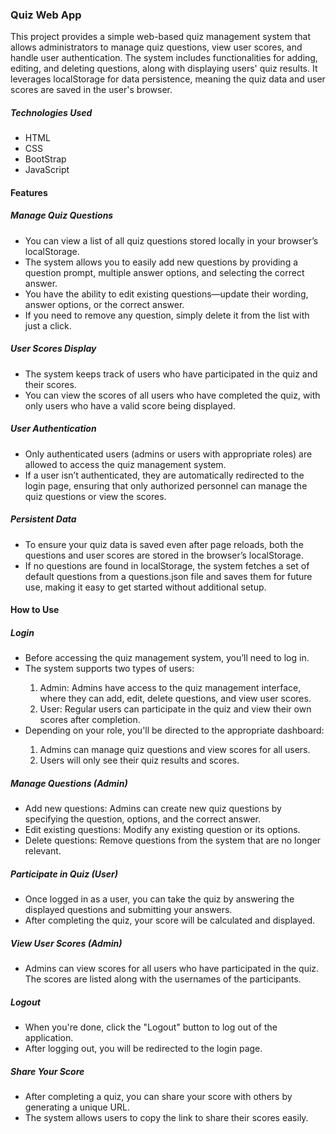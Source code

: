 <h3> Quiz Web App </h3>

This project provides a simple web-based quiz management system that allows administrators to manage quiz questions, view user scores, and handle user authentication. The system includes functionalities for adding, editing, and deleting questions, along with displaying users' quiz results. It leverages localStorage for data persistence, meaning the quiz data and user scores are saved in the user's browser.

<h5>Technologies Used</h5>
<ul>
  <li>HTML</li>
  <li>CSS</li>
  <li>BootStrap</li>
  <li>JavaScript</li>
</ul>

<h4> Features </h4>

<h5>Manage Quiz Questions</h5>
<ul>
  <li>You can view a list of all quiz questions stored locally in your browser’s localStorage. </li>
  <li>The system allows you to easily add new questions by providing a question prompt, multiple answer options, and selecting the correct answer.</li>
  <li> You have the ability to edit existing questions—update their wording, answer options, or the correct answer.</li>
  <li> If you need to remove any question, simply delete it from the list with just a click.</li>
</ul>

<h5>User Scores Display</h5>
<ul>
  <li>The system keeps track of users who have participated in the quiz and their scores.</li>
  <li>You can view the scores of all users who have completed the quiz, with only users who have a valid score being displayed.</li>
</ul>

<h5>User Authentication</h5>
<ul>
  <li>Only authenticated users (admins or users with appropriate roles) are allowed to access the quiz management system.</li>
  <li>If a user isn’t authenticated, they are automatically redirected to the login page, ensuring that only authorized personnel can manage the quiz questions or view the scores.</li>
</ul>

<h5>Persistent Data</h5>
<ul>
  <li>To ensure your quiz data is saved even after page reloads, both the questions and user scores are stored in the browser’s localStorage.</li>
  <li>If no questions are found in localStorage, the system fetches a set of default questions from a questions.json file and saves them for future use, making it easy to get started without additional setup.
</li>
</ul>

<h4>How to Use</h4>

<h5>Login</h5>
<ul>
  <li>Before accessing the quiz management system, you’ll need to log in.</li>
  <li>The system supports two types of users:</li>
  <ol>
    <li>Admin: Admins have access to the quiz management interface, where they can add, edit, delete questions, and view user scores.</li>
    <li>User: Regular users can participate in the quiz and view their own scores after completion.</li>
  </ol>


<li>Depending on your role, you'll be directed to the appropriate dashboard:</li>
<ol>
  <li>Admins can manage quiz questions and view scores for all users.</li>
  <li>Users will only see their quiz results and scores.</li>
</ol>
  
</ul>

<h5>Manage Questions (Admin)</h5>
<ul>
  <li>Add new questions: Admins can create new quiz questions by specifying the question, options, and the correct answer.</li>
  <li>Edit existing questions: Modify any existing question or its options.</li>
  <li>Delete questions: Remove questions from the system that are no longer relevant.</li>
</ul>

<h5>Participate in Quiz (User)</h5>
<ul>
  <li>Once logged in as a user, you can take the quiz by answering the displayed questions and submitting your answers.</li>
  <li>After completing the quiz, your score will be calculated and displayed.</li>
</ul>

<h5>View User Scores (Admin)</h5>
<ul>
  <li>Admins can view scores for all users who have participated in the quiz. The scores are listed along with the usernames of the participants.</li>
</ul>

<h5>Logout</h5>
<ul>
  <li>When you're done, click the "Logout" button to log out of the application.</li>
  <li>After logging out, you will be redirected to the login page.</li>
</ul>

<h5>Share Your Score</h5>
<ul>
  <li>After completing a quiz, you can share your score with others by generating a unique URL.</li>
  <li>The system allows users to copy the link to share their scores easily.</li>
</ul>



